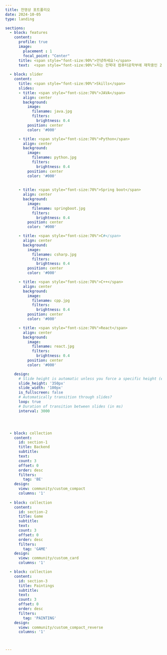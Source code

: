 ```yaml
---
title: 전영상 포트폴리오
date: 2024-10-05
type: landing

sections:
  - block: features
    content:
      profile: true
      image: 
        placement : 1
        focal_point: "Center"
      title: <span style="font-size:90%">안녕하세요!</span>
      text:  <span style="font-size:90%">저는 전북대 컴퓨터공학부에 재학중인 21학번 전영상입니다. 백엔드에 관심이 있어 현재 Springboot 및 JAVA를 공부하고 있습니다.</span>
  
  - block: slider
    content:
      title: <span style="font-size:90%">Skills</span>
      slides:
      - title: <span style="font-size:70%">JAVA</span>
        align: center
        background:
          image:
            filename: java.jpg
            filters:
              brightness: 0.4
          position: center
          color: '#000'

      - title: <span style="font-size:70%">Python</span>
        align: center
        background:
          image:
            filename: python.jpg
            filters:
              brightness: 0.4
          position: center
          color: '#000'
          
      
      - title: <span style="font-size:70%">Spring boot</span>
        align: center
        background:
          image:
            filename: springboot.jpg
            filters:
              brightness: 0.4
          position: center
          color: '#000'

      - title: <span style="font-size:70%">C#</span>
        align: center
        background:
          image:
            filename: csharp.jpg
            filters:
              brightness: 0.4
          position: center
          color: '#000'

      - title: <span style="font-size:70%">C++</span>
        align: center
        background:
          image:
            filename: cpp.jpg
            filters:
              brightness: 0.4
          position: center
          color: '#000'

      - title: <span style="font-size:70%">React</span>
        align: center
        background:
          image:
            filename: react.jpg
            filters:
              brightness: 0.4
          position: center
          color: '#000'

    design:
      # Slide height is automatic unless you force a specific height (e.g. '400px')
      slide_height: '350px'
      slide_width: '100px'
      is_fullscreen: false
      # Automatically transition through slides?
      loop: true
      # Duration of transition between slides (in ms)
      interval: 3000




  - block: collection
    content:
      id: section-1
      title: Backend
      subtitle:
      text:
      count: 3
      offset: 0
      order: desc
      filters:
        tag: 'BE'
    design:
      view: community/custom_compact
      columns: '1'
  
  - block: collection
    content:
      id: section-2
      title: Game
      subtitle:
      text:
      count: 3
      offset: 0
      order: desc
      filters:
        tag: 'GAME'
    design:
      view: community/custom_card
      columns: '1'

  - block: collection
    content:
      id: section-3
      title: Paintings
      subtitle:
      text:
      count: 3
      offset: 0
      order: desc
      filters:
        tag: 'PAINTING'
    design:
      view: community/custom_compact_reverse
      columns: '1'



---
```


